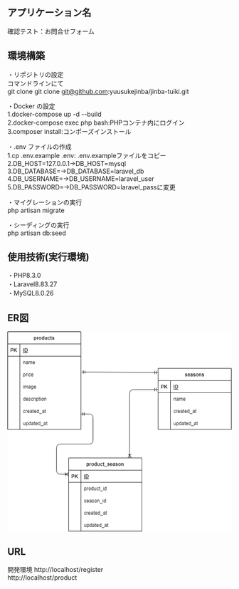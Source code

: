 ## アプリケーション名
確認テスト：お問合せフォーム


## 環境構築  

・リポジトリの設定  
コマンドラインにて  
git clone git clone git@github.com:yuusukejinba/jinba-tuiki.git  

・Docker の設定  
1.docker-compose up -d --build  
2.docker-compose exec php bash:PHPコンテナ内にログイン  
3.composer install:コンポーズインストール  

・.env ファイルの作成  
1.cp .env.example .env: .env.exampleファイルをコピー  
2.DB_HOST=127.0.0.1→DB_HOST=mysql  
3.DB_DATABASE=→DB_DATABASE=laravel_db  
4.DB_USERNAME=→DB_USERNAME=laravel_user  
5.DB_PASSWORD=→DB_PASSWORD=laravel_passに変更

・マイグレーションの実行  
php artisan migrate  

・シーディングの実行  
php artisan db:seed


## 使用技術(実行環境)  
・PHP8.3.0  
・Laravel8.83.27  
・MySQL8.0.26  


## ER図
![ER図](ER.drawio.png)

## URL  
開発環境 http://localhost/register  
        http://localhost/product  
        